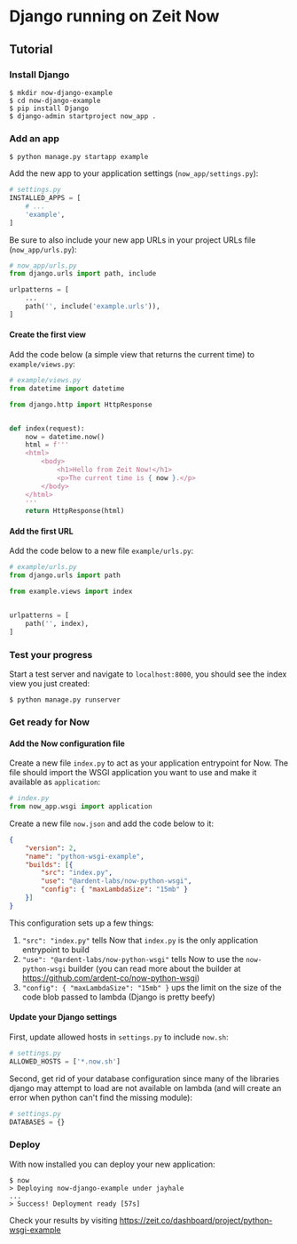 # Django running on Zeit Now


## Tutorial


### Install Django

```
$ mkdir now-django-example
$ cd now-django-example
$ pip install Django
$ django-admin startproject now_app .
```

### Add an app

```
$ python manage.py startapp example
```

Add the new app to your application settings (`now_app/settings.py`):
```python
# settings.py
INSTALLED_APPS = [
    # ...
    'example',
]
```

Be sure to also include your new app URLs in your project URLs file (`now_app/urls.py`):
```python
# now_app/urls.py
from django.urls import path, include

urlpatterns = [
    ...
    path('', include('example.urls')),
]
```


#### Create the first view

Add the code below (a simple view that returns the current time) to `example/views.py`:
```python
# example/views.py
from datetime import datetime

from django.http import HttpResponse


def index(request):
    now = datetime.now()
    html = f'''
    <html>
        <body>
            <h1>Hello from Zeit Now!</h1>
            <p>The current time is { now }.</p>
        </body>
    </html>
    '''
    return HttpResponse(html)
```


#### Add the first URL

Add the code below to a new file `example/urls.py`:
```python
# example/urls.py
from django.urls import path

from example.views import index


urlpatterns = [
    path('', index),
]
```


### Test your progress

Start a test server and navigate to `localhost:8000`, you should see the index view you just
created:
```
$ python manage.py runserver
```

### Get ready for Now

#### Add the Now configuration file

Create a new file `index.py` to act as your application entrypoint for Now. The file should import
the WSGI application you want to use and make it available as `application`:
```python
# index.py
from now_app.wsgi import application
```

Create a new file `now.json` and add the code below to it:
```json
{
    "version": 2,
    "name": "python-wsgi-example",
    "builds": [{
        "src": "index.py",
        "use": "@ardent-labs/now-python-wsgi",
        "config": { "maxLambdaSize": "15mb" }
    }]
}
```
This configuration sets up a few things:
1. `"src": "index.py"` tells Now that `index.py` is the only application entrypoint to build
2. `"use": "@ardent-labs/now-python-wsgi"` tells Now to use the `now-python-wsgi` builder (you can
   read more about the builder at https://github.com/ardent-co/now-python-wsgi)
3. `"config": { "maxLambdaSize": "15mb" }` ups the limit on the size of the code blob passed to
   lambda (Django is pretty beefy)


#### Update your Django settings

First, update allowed hosts in `settings.py` to include `now.sh`:
```python
# settings.py
ALLOWED_HOSTS = ['*.now.sh']
```

Second, get rid of your database configuration since many of the libraries django may attempt to
load are not available on lambda (and will create an error when python can't find the missing
module):
```python
# settings.py
DATABASES = {}
```


### Deploy

With now installed you can deploy your new application:
```
$ now
> Deploying now-django-example under jayhale
...
> Success! Deployment ready [57s]
```

Check your results by visiting https://zeit.co/dashboard/project/python-wsgi-example
